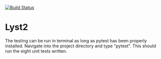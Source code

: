 [![Build Status](https://travis-ci.org/michaelyw1996/Lyst2.svg?branch=master)](https://travis-ci.org/michaelyw1996/Lyst2)


# Lyst2

The testing can be run in terminal as long as pytest has been properly installed. Navigate into the project directory and type "pytest". This should run the eight unit tests written.
